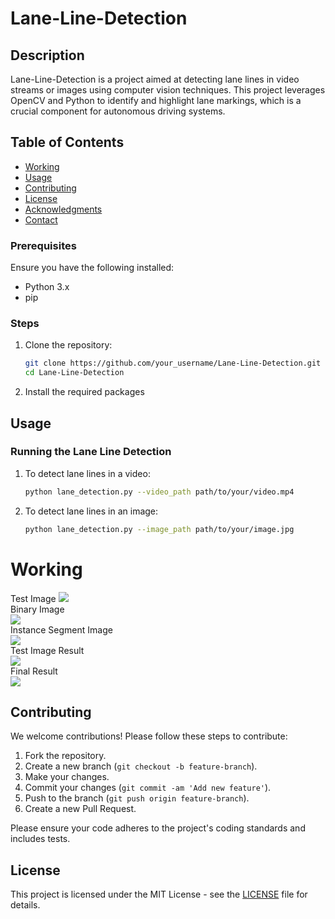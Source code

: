 # Lane-Line-Detection


## Description

Lane-Line-Detection is a project aimed at detecting lane lines in video streams or images using computer vision techniques. This project leverages OpenCV and Python to identify and highlight lane markings, which is a crucial component for autonomous driving systems.

## Table of Contents
- [Working](#working)
- [Usage](#usage)
- [Contributing](#contributing)
- [License](#license)
- [Acknowledgments](#acknowledgments)
- [Contact](#contact)



### Prerequisites

Ensure you have the following installed:
- Python 3.x
- pip

### Steps

1. Clone the repository:
   ```bash
   git clone https://github.com/your_username/Lane-Line-Detection.git
   cd Lane-Line-Detection
   ```

2. Install the required packages

## Usage

### Running the Lane Line Detection

1. To detect lane lines in a video:
   ```bash
   python lane_detection.py --video_path path/to/your/video.mp4
   ```

2. To detect lane lines in an image:
   ```bash
   python lane_detection.py --image_path path/to/your/image.jpg
   ```
# Working 
Test Image
<img src = "https://github.com/aviralgarg05/ML-CaPsule/blob/Lane-Line-Detection/Lane%20Line%20Detection%20%5BOPEN%20CV%5D/testimg.jpg"/><br>
Binary Image <br>
<img src = "https://github.com/aviralgarg05/ML-CaPsule/blob/Lane-Line-Detection/Lane%20Line%20Detection%20%5BOPEN%20CV%5D/binaryimage.png"/><br>
Instance Segment Image <br>
<img src = "https://github.com/aviralgarg05/ML-CaPsule/blob/Lane-Line-Detection/Lane%20Line%20Detection%20%5BOPEN%20CV%5D/instancesegmentimage.png"/><br>
Test Image Result <br>
<img src = "https://github.com/aviralgarg05/ML-CaPsule/blob/Lane-Line-Detection/Lane%20Line%20Detection%20%5BOPEN%20CV%5D/testimageresult.png"/><br>
Final Result <br>
<img src = "https://github.com/aviralgarg05/ML-CaPsule/blob/Lane-Line-Detection/Lane%20Line%20Detection%20%5BOPEN%20CV%5D/finalresult.gif"/><br>


## Contributing

We welcome contributions! Please follow these steps to contribute:

1. Fork the repository.
2. Create a new branch (`git checkout -b feature-branch`).
3. Make your changes.
4. Commit your changes (`git commit -am 'Add new feature'`).
5. Push to the branch (`git push origin feature-branch`).
6. Create a new Pull Request.

Please ensure your code adheres to the project's coding standards and includes tests.

## License

This project is licensed under the MIT License - see the [LICENSE](LICENSE) file for details.

